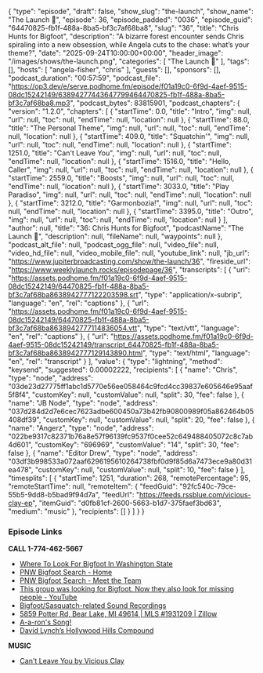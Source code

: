 {
  "type": "episode",
  "draft": false,
  "show_slug": "the-launch",
  "show_name": "The Launch 🚀",
  "episode": 36,
  "episode_padded": "0036",
  "episode_guid": "64470825-fb1f-488a-8ba5-bf3c7af68ba8",
  "slug": "36",
  "title": "Chris Hunts for Bigfoot",
  "description": "A bizarre forest encounter sends Chris spiraling into a new obsession, while Angela cuts to the chase: what’s your theme?",
  "date": "2025-09-24T10:00:00+00:00",
  "header_image": "/images/shows/the-launch.png",
  "categories": [
    "The Launch 🚀"
  ],
  "tags": [],
  "hosts": [
    "angela-fisher",
    "chris"
  ],
  "guests": [],
  "sponsors": [],
  "podcast_duration": "00:57:59",
  "podcast_file": "https://op3.dev/e/serve.podhome.fm/episode/f01a19c0-6f9d-4aef-9515-08dc15242149/63894277443647799464470825-fb1f-488a-8ba5-bf3c7af68ba8.mp3",
  "podcast_bytes": 83815901,
  "podcast_chapters": {
    "version": "1.2.0",
    "chapters": [
      {
        "startTime": 0.0,
        "title": "Intro",
        "img": null,
        "url": null,
        "toc": null,
        "endTime": null,
        "location": null
      },
      {
        "startTime": 88.0,
        "title": "The Personal Theme",
        "img": null,
        "url": null,
        "toc": null,
        "endTime": null,
        "location": null
      },
      {
        "startTime": 409.0,
        "title": "Squatchin'",
        "img": null,
        "url": null,
        "toc": null,
        "endTime": null,
        "location": null
      },
      {
        "startTime": 1251.0,
        "title": "Can't Leave You",
        "img": null,
        "url": null,
        "toc": null,
        "endTime": null,
        "location": null
      },
      {
        "startTime": 1516.0,
        "title": "Hello, Caller",
        "img": null,
        "url": null,
        "toc": null,
        "endTime": null,
        "location": null
      },
      {
        "startTime": 2559.0,
        "title": "Boosts",
        "img": null,
        "url": null,
        "toc": null,
        "endTime": null,
        "location": null
      },
      {
        "startTime": 3033.0,
        "title": "Play Paradiso",
        "img": null,
        "url": null,
        "toc": null,
        "endTime": null,
        "location": null
      },
      {
        "startTime": 3212.0,
        "title": "Garmonbozia!",
        "img": null,
        "url": null,
        "toc": null,
        "endTime": null,
        "location": null
      },
      {
        "startTime": 3395.0,
        "title": "Outro",
        "img": null,
        "url": null,
        "toc": null,
        "endTime": null,
        "location": null
      }
    ],
    "author": null,
    "title": "36: Chris Hunts for Bigfoot",
    "podcastName": "The Launch 🚀",
    "description": null,
    "fileName": null,
    "waypoints": null
  },
  "podcast_alt_file": null,
  "podcast_ogg_file": null,
  "video_file": null,
  "video_hd_file": null,
  "video_mobile_file": null,
  "youtube_link": null,
  "jb_url": "https://www.jupiterbroadcasting.com/show/the-launch/36",
  "fireside_url": "https://www.weeklylaunch.rocks/episodepage/36",
  "transcripts": [
    {
      "url": "https://assets.podhome.fm/f01a19c0-6f9d-4aef-9515-08dc15242149/64470825-fb1f-488a-8ba5-bf3c7af68ba8638942777122203598.srt",
      "type": "application/x-subrip",
      "language": "en",
      "rel": "captions"
    },
    {
      "url": "https://assets.podhome.fm/f01a19c0-6f9d-4aef-9515-08dc15242149/64470825-fb1f-488a-8ba5-bf3c7af68ba8638942777114836054.vtt",
      "type": "text/vtt",
      "language": "en",
      "rel": "captions"
    },
    {
      "url": "https://assets.podhome.fm/f01a19c0-6f9d-4aef-9515-08dc15242149/transcript_64470825-fb1f-488a-8ba5-bf3c7af68ba8638942777129143890.html",
      "type": "text/html",
      "language": "en",
      "rel": "transcript"
    }
  ],
  "value": {
    "type": "lightning",
    "method": "keysend",
    "suggested": 0.00002222,
    "recipients": [
      {
        "name": "Chris",
        "type": "node",
        "address": "03de23d27775ff1abc1d5770e56ee058464c9fcd4cc39837e605646e95aaf5f8f4",
        "customKey": null,
        "customValue": null,
        "split": 30,
        "fee": false
      },
      {
        "name": "JB Node",
        "type": "node",
        "address": "037d284d2d7e6cec7623adbe600450a73b42fb90800989f05a862464b05408df39",
        "customKey": null,
        "customValue": null,
        "split": 20,
        "fee": false
      },
      {
        "name": "Angerz",
        "type": "node",
        "address": "022be9317c82371b76a8e57f96139fc9537f0cee52c649488405072c8c7ab4d601",
        "customKey": "696969",
        "customValue": "14",
        "split": 30,
        "fee": false
      },
      {
        "name": "Editor Drew",
        "type": "node",
        "address": "03df3b998533a072aaf6296195610264738fbf0d9f85d6a7473ece9a80d31ea478",
        "customKey": null,
        "customValue": null,
        "split": 10,
        "fee": false
      }
    ],
    "timesplits": [
      {
        "startTime": 1251,
        "duration": 268,
        "remotePercentage": 95,
        "remoteStartTime": null,
        "remoteItem": {
          "feedGuid": "92fc540c-79ce-55b5-9dd8-b5bad9f94d7a",
          "feedUrl": "https://feeds.rssblue.com/vicious-clay-ep",
          "itemGuid": "d0fb81cf-2600-5663-b1d7-375faef3bd63",
          "medium": "music"
        },
        "recipients": []
      }
    ]
  }
}


### Episode Links

**CALL 1-774-462-5667**

* [Where To Look For Bigfoot In Washington State](https://kpq.com/where-to-find-a-bigfoot-in-washington-state/)
* [PNW Bigfoot Search - Home](https://www.pnwbigfootsearch.com/)
* [PNW Bigfoot Search - Meet the Team](https://www.pnwbigfootsearch.com/meet-the-team)
* [This group was looking for Bigfoot. Now they also look for missing people - YouTube](https://www.youtube.com/watch?v=L4Jj9Ep6syM)
* [Bigfoot/Sasquatch-related Sound Recordings](https://www.bfro.net/avevid/sierrasounds/911.asp#911)
* [5859 Potter Rd, Bear Lake, MI 49614 | MLS #1931209 | Zillow](https://www.zillow.com/homedetails/5859-Potter-Rd-Bear-Lake-MI-49614/225518973_zpid/)
* [A-a-ron's Song!](https://suno.com/s/kyq95ISMogk6RRTL)
* [David Lynch’s Hollywood Hills Compound](https://www.zillow.com/homedetails/7017-Senalda-Rd-Los-Angeles-CA-90068/20803620_zpid/)

**MUSIC**

* [Can't Leave You by Vicious Clay](https://podcastindex.org/podcast/7449903?episode=42694890693)
